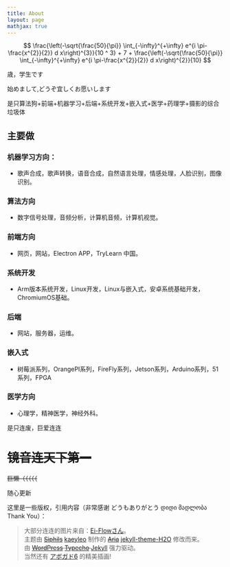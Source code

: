 ```yaml
---
title: About
layout: page
mathjax: true
---
```


$$
\frac{\left(-\sqrt{\frac{50}{\pi}} \int_{-\infty}^{+\infty} e^{i \pi-\frac{x^{2}}{2}} d x\right)^{3}}{10 ^ 3} + 7 + \frac{\left(-\sqrt{\frac{50}{\pi}} \int_{-\infty}^{+\infty} e^{i \pi-\frac{x^{2}}{2}} d x\right)^{2}}{10}
$$

歳，学生です

始めまして,どうぞ宜しくお愿いします
 
是只算法狗+前端+机器学习+后端+系统开发+嵌入式+医学+药理学+摄影的综合垃圾体
 
## 主要做
 
### 机器学习方向：
 
* 歌声合成，歌声转换，语音合成，自然语言处理，情感处理，人脸识别，图像识别。
 
### 算法方向
 
* 数字信号处理，音频分析，计算机音频，计算机视觉。
 
### 前端方向
 
* 网页，网站，Electron APP，TryLearn 中国。
 
### 系统开发
 
* Arm版本系统开发，Linux开发，Linux与嵌入式，安卓系统基础开发，ChromiumOS基础。
 
### 后端
 
* 网站，服务器，运维。
 
### 嵌入式
 
* 树莓派系列，OrangePI系列，FireFly系列，Jetson系列，Arduino系列，51系列，FPGA
 
### 医学方向
 
* 心理学，精神医学，神经外科。
 
是只连废，巨爱连连
 
# ~~镜音连天下第一~~
 
~~巨懒（（（（（~~
 
随心更新
 
这里是一些版权，引用内容（非常感谢 どうもありがとう დიდი მადლობა Thank You）：

<blockquote>
    <p>大部分连连的图片来自：<a href="https://piapro.jp/Kurayoru" title="Ei-Flowさん">Ei-Flowさん</a>。<br />
        主题由
        <del><a href="https://github.com/Siphils">Siphils</a></del> <a href="https://github.com/kaeyleo/">kaeyleo</a>
        制作的
        <del><a href="https://aria-doc.eriri.ink">Aria</a></del>
        <a href="https://github.com/kaeyleo/jekyll-theme-H2O">jekyll-theme-H2O</a>
        修改而来。<br />
        由
        <del><a href="https://cn.wordpress.org/">WordPress</a> </del>
        <del><a href="http://typecho.org/">Typecho</a> </del>
        <a href="https://jekyllrb.com/">Jekyll</a>
        强力驱动。<br />
        当然还有
        <a href="https://www.avogado6.com/">アボガド6</a>
        的精美插画!</p>
</blockquote>

